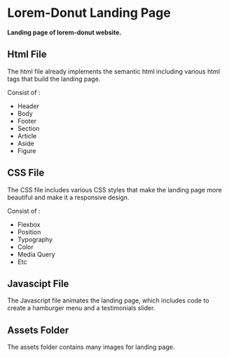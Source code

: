 # Lorem-Donut Landing Page

**Landing page of lorem-donut website.**

## Html File

The html file already implements the semantic html including various html tags that build the landing page.

Consist of :
* Header
* Body
* Footer
* Section 
* Article
* Aside
* Figure

## CSS File 
The CSS file includes various CSS styles that make the landing page more beautiful and make it a responsive design.

Consist of :
* Flexbox
* Position
* Typography
* Color
* Media Query
* Etc

## Javascipt File
The Javascript file animates the landing page, which includes code to create a hamburger menu and a testimonials slider.

## Assets Folder
The assets folder contains many images for landing page.

